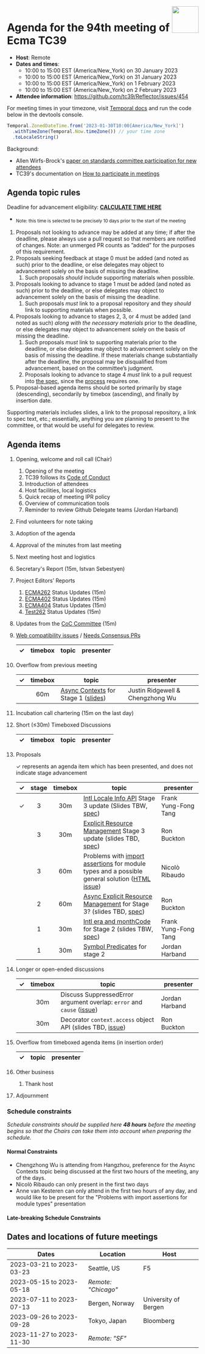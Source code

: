 
<img src="../images/Ecma_RVB-003.jpg" align="right" height="70" alt="" />

# Agenda for the 94th meeting of Ecma TC39

- **Host**: Remote
- **Dates and times**:
  - 10:00 to 15:00 EST (America/New\_York) on 30 January 2023
  - 10:00 to 15:00 EST (America/New\_York) on 31 January 2023
  - 10:00 to 15:00 EST (America/New\_York) on 1 February 2023
  - 10:00 to 15:00 EST (America/New\_York) on 2 February 2023
- **Attendee information**: https://github.com/tc39/Reflector/issues/454

For meeting times in your timezone, visit [Temporal docs](https://tc39.es/proposal-temporal/docs/) and run the code below in the devtools console.

```js
Temporal.ZonedDateTime.from('2023-01-30T10:00[America/New_York]')
  .withTimeZone(Temporal.Now.timeZone()) // your time zone
  .toLocaleString()
```

Background:
- Allen Wirfs-Brock's [paper on standards committee participation for new attendees](http://wirfs-brock.com/allen/files/papers/standpats-asianplop2016.pdf)
- TC39's documentation on [How to participate in meetings](https://github.com/tc39/how-we-work/blob/HEAD/how-to-participate-in-meetings.md)

## Agenda topic rules

Deadline for advancement eligibility: [**CALCULATE TIME HERE**](https://www.timeanddate.com/countdown/generic?p0=1440&iso=20230120T15&msg=TC39%20Submission%20deadline)
  - <sub>Note: this time is selected to be precisely 10 days prior to the start of the meeting</sub>

1. Proposals not looking to advance may be added at any time; if after the deadline, please always use a pull request so that members are notified of changes. Note: an unmerged PR counts as ”added” for the purposes of this requirement.
1. Proposals seeking feedback at stage 0 must be added (and noted as such) prior to the deadline, or else delegates may object to advancement solely on the basis of missing the deadline.
    1. Such proposals *should* include supporting materials when possible.
1. Proposals looking to advance to stage 1 must be added (and noted as such) prior to the deadline, or else delegates may object to advancement solely on the basis of missing the deadline.
    1. Such proposals *must* link to a proposal repository and they *should* link to supporting materials when possible.
1. Proposals looking to advance to stages 2, 3, or 4 must be added (and noted as such) *along with the necessary materials* prior to the deadline, or else delegates may object to advancement solely on the basis of missing the deadline.
    1. Such proposals *must* link to supporting materials prior to the deadline, or else delegates may object to advancement solely on the basis of missing the deadline. If these materials change substantially after the deadline, the proposal may be disqualified from advancement, based on the committee’s judgment.
    1. Proposals looking to advance to stage 4 *must* link to a pull request into [the spec](https://github.com/tc39/ecma262), since the [process](https://tc39.github.io/process-document/) requires one.
1. Proposal-based agenda items should be sorted primarily by stage (descending), secondarily by timebox (ascending), and finally by insertion date.

Supporting materials includes slides, a link to the proposal repository, a link to spec text, etc.; essentially, anything you are planning to present to the committee, or that would be useful for delegates to review.

## Agenda items

1. Opening, welcome and roll call (Chair)
    1. Opening of the meeting
    1. TC39 follows its [Code of Conduct](https://tc39.github.io/code-of-conduct/)
    1. Introduction of attendees
    1. Host facilities, local logistics
    1. Quick recap of meeting IPR policy
    1. Overview of communication tools
    1. Reminder to review Github Delegate teams (Jordan Harband)
1. Find volunteers for note taking
1. Adoption of the agenda
1. Approval of the minutes from last meeting
1. Next meeting host and logistics
1. Secretary's Report (15m, Istvan Sebestyen)
1. Project Editors’ Reports
    1. [ECMA262](https://github.com/tc39/ecma262) Status Updates (15m)
    1. [ECMA402](https://github.com/tc39/ecma402) Status Updates (15m)
    1. [ECMA404](https://www.ecma-international.org/publications/standards/Ecma-404.htm) Status Updates (15m)
    1. [Test262](https://github.com/tc39/test262) Status Updates (15m)
1. Updates from the [CoC Committee](https://tc39.es/code-of-conduct/#code-of-conduct-committee) (15m)
1. [Web compatibility issues](https://github.com/tc39/ecma262/issues?utf8=✓&q=is%3Aopen+label%3A%22web+reality%22+is%3Aissue) / [Needs Consensus PRs](https://github.com/tc39/ecma262/pulls?q=is%3Apr+is%3Aopen+label%3A%22needs+consensus%22)

    | ✓ | timebox | topic | presenter |
    |:-:|:-------:|-------|-----------|

1. Overflow from previous meeting

    | ✓ | timebox | topic | presenter |
    |:-:|:-------:|-------|-----------|
    |   | 60m     | [Async Contexts](https://github.com/legendecas/proposal-async-context) for Stage 1 ([slides](https://docs.google.com/presentation/d/1yw4d0ca6v2Z2Vmrnac9E9XJFlC872LDQ4GFR17QdRzk/edit?usp=sharing)) | Justin Ridgewell & Chengzhong Wu |


1. Incubation call chartering (15m on the last day)

1. Short (&le;30m) Timeboxed Discussions

    | ✓ | timebox | topic | presenter |
    |:-:|:-------:|-------|-----------|

1. Proposals

    ✓ represents an agenda item which has been presented, and does not indicate stage advancement

    | ✓ | stage | timebox | topic | presenter |
    |:-:|:-----:|:-------:|-------|-----------|
    | ✓ | 3     | 30m     | [Intl Locale Info API](https://github.com/tc39/proposal-intl-locale-info)  Stage 3 update (Slides TBW, [spec](https://tc39.es/proposal-intl-locale-info)) | Frank Yung-Fong Tang |
    |   | 3     | 30m     | [Explicit Resource Management](https://github.com/tc39/proposal-explicit-resource-management/) Stage 3 update (slides TBD, [spec](https://tc39.es/proposal-explicit-resource-management/)) | Ron Buckton |
    |   | 3     | 60m     | Problems with [import assertions](https://github.com/tc39/proposal-import-assertions/) for module types and a possible general solution ([HTML issue](https://github.com/whatwg/html/issues/7233)) | Nicolò Ribaudo |
    |   | 2     | 60m     | [Async Explicit Resource Management](https://github.com/tc39/proposal-async-explicit-resource-management/) for Stage 3? (slides TBD, [spec](https://github.com/tc39/proposal-async-explicit-resource-management/pull/6)) | Ron Buckton |
    |   | 1     | 30m     | [Intl era and monthCode](https://github.com/tc39/proposal-intl-era-monthcode) for Stage 2 (slides TBW, [spec](https://tc39.es/proposal-intl-era-monthcode)) | Frank Yung-Fong Tang |
    |   | 1     | 30m     | [Symbol Predicates](https://github.com/tc39/proposal-symbol-predicates) for stage 2 | Jordan Harband |


1. Longer or open-ended discussions

    | ✓ | timebox | topic | presenter |
    |:-:|:-------:|-------|-----------|
    |   | 30m     | Discuss SuppressedError argument overlap: `error` and `cause` ([issue](https://github.com/tc39/proposal-explicit-resource-management/pull/117#issuecomment-1360473420)) | Jordan Harband |
    |   | 30m     | Decorator `context.access` object API (slides TBD, [issue](https://github.com/tc39/proposal-decorators/issues/494)) | Ron Buckton |

1. Overflow from timeboxed agenda items (in insertion order)

    | ✓ | topic | presenter |
    |:-:|-------|-----------|

1. Other business
    1. Thank host
1. Adjournment

### Schedule constraints

_Schedule constraints should be supplied here **48 hours** before the meeting begins so that the Chairs can take them into account when preparing the schedule._

<!-- Be specific! Provide a full name, date and time range that they will or will not be available, and which sessions they are trying to prioritize. Satisfaction not guaranteed, but more information is useful. Conflicting constraints honored on a first-come, first served basis. -->

#### Normal Constraints

<!-- Constraints supplied more than 48 hours before the meeting should go here -->

- Chengzhong Wu is attending from Hangzhou, preference for the Async Contexts topic being discussed at the first two hours of the meeting, any of the days.
- Nicolò Ribaudo can only present in the first two days
- Anne van Kesteren can only attend in the first two hours of any day, and would like to be present for the "Problems with import assertions for module types" presentation

#### Late-breaking Schedule Constraints

<!-- Constraints supplied less than 48 hours before the meeting should go here -->


## Dates and locations of future meetings

| Dates                    | Location            | Host                 |
|--------------------------|---------------------|----------------------|
| 2023-03-21 to 2023-03-23 | Seattle, US         | F5                   |
| 2023-05-15 to 2023-05-18 | _Remote: "Chicago"_ |                      |
| 2023-07-11 to 2023-07-13 | Bergen, Norway      | University of Bergen |
| 2023-09-26 to 2023-09-28 | Tokyo, Japan        | Bloomberg            |
| 2023-11-27 to 2023-11-30 | _Remote: "SF"_      |                      |
